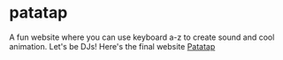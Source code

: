 # patatap
A fun website where you can use keyboard a-z to create sound and cool animation. Let's be DJs!
Here's the final website [Patatap](http://www.patatap-xkm.com.s3-website.us-east-2.amazonaws.com)